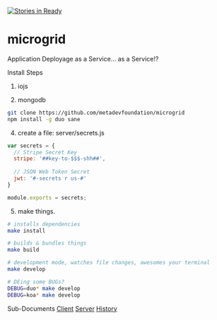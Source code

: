 [![Stories in Ready](https://badge.waffle.io/metadevfoundation/microgrid.svg?label=ready&title=Ready)](http://waffle.io/metadevfoundation/microgrid)


# microgrid
Application Deployage as a Service... as a Service!?


Install Steps

1. iojs

2. mongodb


```bash
git clone https://github.com/metadevfoundation/microgrid
npm install -g duo sane
```

4. create a file: server/secrets.js

```javascript
var secrets = {
  // Stripe Secret Key
  stripe: '##key-to-$$$-shh##',
  
  // JSON Web Token Secret
  jwt: '#-secrets r us-#'
}

module.exports = secrets;
```

5. make things.

```bash
# installs dependencies
make install

# builds & bundles things
make build

# development mode, watches file changes, awesomes your terminal
make develop

# DEing some BUGs?
DEBUG=duo* make develop
DEBUG=koa* make develop

```

Sub-Documents
[Client](docs/client.md)
[Server](docs/server.md)
[History](docs/history.md)